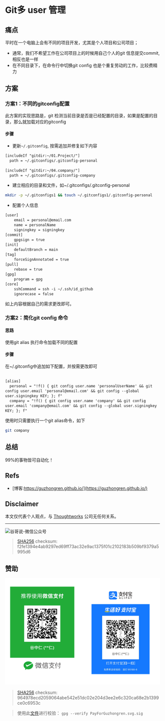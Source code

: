 # Git多 user 管理


## 痛点

平时在一个电脑上会有不同的项目开发，尤其是个人项目和公司项目；

- 通常，我们不希望工作在公司项目上的时候用自己个人的git 信息提交commit, 相反也是一样
- 在不同目录下，在命令行中切换git config 也是个重复劳动的工作，比较费精力


## 方案

### 方案1：不同的gitconfig配置

此方案的实现思路是，git 检测当前目录是否是已经配置的目录，如果是配置的目录，那么就加载对应的gitconfig

#### 步骤

- 更新`~/.gitconfig`, 按需追加并修复如下内容
```git
[includeIf "gitdir:~/01.Project/"]
  path = ~/.gitconfigs/.gitconfig-personal

[includeIf "gitdir:~/04.company/"]
  path = ~/.gitconfigs/.gitconfig-company
```

- 建立相应的目录和文件，如~/.gitconfigs/.gitconfig-personal

```sh
mkdir -p ~/.gitconfigs1 && touch ~/.gitconfigs1/.gitconfig-personal
```

- 配置个人信息
```git
[user]
	email = personal@email.com
	name = personalName
	signingkey = signingkey
[commit]
	gpgsign = true
[init]
	defaultBranch = main
[tag]
	forceSignAnnotated = true
[pull]
	rebase = true
[gpg]
	program = gpg
[core]
	sshCommand = ssh -i ~/.ssh/id_github
	ignorecase = false
```
如上内容根据自己的需求更改即可。

### 方案2：简化git config 命令

#### 思路

使用git alias 执行命令加载不同的配置

#### 步骤

在~/.gitconfig中追加如下配置，并按需更改即可

```git

[alias]
  personal = "!f() { git config user.name 'personalUserName' && git config user.email 'personal@email.com' && git config --global user.signingkey KEY; }; f"
  company = "!f() { git config user.name 'company' && git config user.email 'company@email.com' && git config --global user.signingkey KEY; }; f"
```
使用时只需要执行一个git alias命令，如下

```sh
git company
```

## 总结

99%的事物皆可自动化！



## Refs

* [博客:https://guzhongren.github.io/](https://guzhongren.github.io/)

## Disclaimer

本文仅代表个人观点，与 [Thoughtworks](https://www.Thoughtworks.com/) 公司无任何关系。

----
![谷哥说-微信公众号](https://cdn.jsdelivr.net/gh/guzhongren/data-hosting@main/20210819/wechat.ae9zxgscqcg.png)
> [SHA256](https://emn178.github.io/online-tools/sha256_checksum.html) checksum: f2fe1394e4ab9297ed69ff73ac32e9ac1375f01c2102183b509bf9379a5995d6

## 赞助

![PayForGuzhongren](/images/pay/PayForGuzhongren.svg)
> [SHA256](https://emn178.github.io/online-tools/sha256_checksum.html) checksum: 964978ecd2059064abe542e51dc02e204d3ee2e6c320ca68e2b1399ce0c6953c

> 使用此[文件](https://guzhongren.github.io/images/pay/payforguzhongren.svg.sig)进行校验： `gpg --verify PayForGuzhongren.svg.sig`

